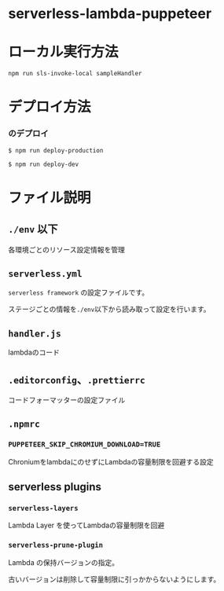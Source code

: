 # serverless-lambda-puppeteer

# ローカル実行方法

`npm run sls-invoke-local sampleHandler`

# デプロイ方法

###  のデプロイ

```
$ npm run deploy-production
```

```
$ npm run deploy-dev
```

# ファイル説明

## `./env` 以下

各環境ごとのリソース設定情報を管理

## `serverless.yml`

`serverless framework` の設定ファイルです。

ステージごとの情報を`./env`以下から読み取って設定を行います。

## `handler.js`

lambdaのコード

## `.editorconfig`、`.prettierrc`

コードフォーマッターの設定ファイル


## `.npmrc`

### `PUPPETEER_SKIP_CHROMIUM_DOWNLOAD=TRUE`

ChroniumをlambdaにのせずにLambdaの容量制限を回避する設定

## serverless plugins

### `serverless-layers`

Lambda Layer を使ってLambdaの容量制限を回避

### `serverless-prune-plugin`

Lambda の保持バージョンの指定。

古いバージョンは削除して容量制限に引っかからないようにします。
